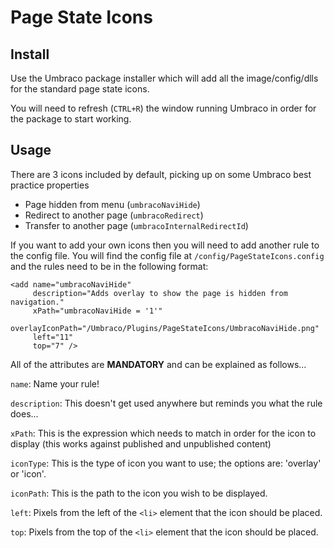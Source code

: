 # Page State Icons

## Install

Use the Umbraco package installer which will add all the image/config/dlls for the standard page state icons.

You will need to refresh (`CTRL+R`) the window running Umbraco in order for the package to start working.

## Usage

There are 3 icons included by default, picking up on some Umbraco best practice properties

* Page hidden from menu (`umbracoNaviHide`)
* Redirect to another page (`umbracoRedirect`)
* Transfer to another page (`umbracoInternalRedirectId`)

If you want to add your own icons then you will need to add another rule to the config file. 
You will find the config file at `/config/PageStateIcons.config` and the rules need to be in the following format:

	<add name="umbracoNaviHide"
		 description="Adds overlay to show the page is hidden from navigation."
		 xPath="umbracoNaviHide = '1'"
		 overlayIconPath="/Umbraco/Plugins/PageStateIcons/UmbracoNaviHide.png"
		 left="11"
		 top="7" />

All of the attributes are **MANDATORY** and can be explained as follows...

`name`: Name your rule!

`description`: This doesn't get used anywhere but reminds you what the rule does...

`xPath`: This is the expression which needs to match in order for the icon to display (this works against published and unpublished content)

`iconType`: This is the type of icon you want to use; the options are: 'overlay' or 'icon'.

`iconPath`: This is the path to the icon you wish to be displayed.

`left`: Pixels from the left of the `<li>` element that the icon should be placed.

`top`: Pixels from the top of the `<li>` element that the icon should be placed.
